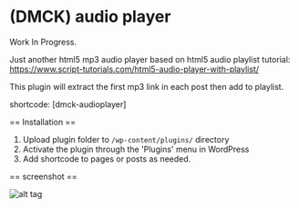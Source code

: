 # (DMCK) audio player

Work In Progress.

Just another html5 mp3 audio player based on html5 audio playlist tutorial:
https://www.script-tutorials.com/html5-audio-player-with-playlist/

This plugin will extract the first mp3 link in each post then add to playlist.

shortcode: [dmck-audioplayer]

== Installation ==

1. Upload plugin folder to `/wp-content/plugins/` directory
2. Activate the plugin through the 'Plugins' menu in WordPress
3. Add shortcode to pages or posts as needed.


== screenshot ==

![alt tag](https://github.com/dreaddy/audio-player-cbhdmk/blob/master/screenshot.png)